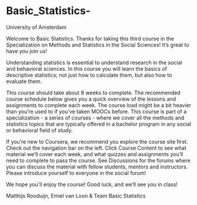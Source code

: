 # Basic_Statistics-
University of Amsterdam


Welcome to Basic Statistics. Thanks for taking this third course in the Specialization on Methods and Statistics in the Social Sciences! It’s great to have you join us!

Understanding statistics is essential to understand research in the social and behavioral sciences. In this course you will learn the basics of descriptive statistics; not just how to calculate them, but also how to evaluate them.

This course should take about 8 weeks to complete. The recommended course schedule below gives you a quick overview of the lessons and assignments to complete each week. The course load might be a bit heavier than you’re used to if you’ve taken MOOCs before. This course is part of a specialization - a series of courses - where we cover all the methods and statistics topics that are typically offered in a bachelor program in any social or behavioral field of study.

If you’re new to Coursera, we recommend you explore the course site first. Check out the navigation bar on the left. Click Course Content to see what material we’ll cover each week, and what quizzes and assignments you’ll need to complete to pass the course. See Discussions for the forums where you can discuss the material with fellow students, mentors and instructors. Please introduce yourself to everyone in the social forum!

We hope you’ll enjoy the course! Good luck, and we’ll see you in class!

Matthijs Rooduijn, Emiel van Loon & Team Basic Statistics

